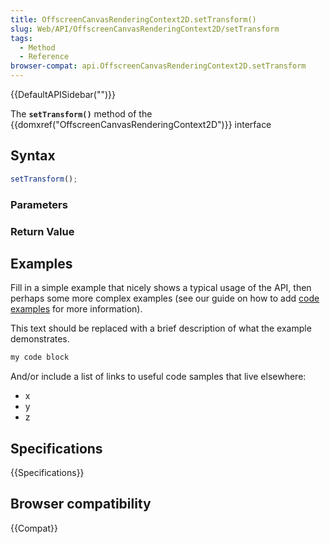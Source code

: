 ```yaml
---
title: OffscreenCanvasRenderingContext2D.setTransform()
slug: Web/API/OffscreenCanvasRenderingContext2D/setTransform
tags:
  - Method
  - Reference
browser-compat: api.OffscreenCanvasRenderingContext2D.setTransform
---
```

{{DefaultAPISidebar("")}}

The **`setTransform()`** method of the {{domxref("OffscreenCanvasRenderingContext2D")}} interface 

## Syntax

```js
setTransform();
```

### Parameters



### Return Value



## Examples

Fill in a simple example that nicely shows a typical usage of the API, then perhaps some more complex examples (see our guide on how to add [code examples](/en-US/docs/MDN/Contribute/Structures/Code_examples) for more information).

This text should be replaced with a brief description of what the example demonstrates.

```js
my code block
```

And/or include a list of links to useful code samples that live elsewhere:

*   x
*   y
*   z

## Specifications

{{Specifications}}

## Browser compatibility

{{Compat}}

